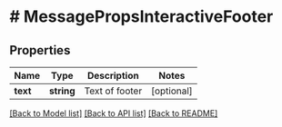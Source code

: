 # # MessagePropsInteractiveFooter

## Properties

Name | Type | Description | Notes
------------ | ------------- | ------------- | -------------
**text** | **string** | Text of footer | [optional]

[[Back to Model list]](../../README.md#models) [[Back to API list]](../../README.md#endpoints) [[Back to README]](../../README.md)
